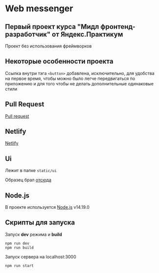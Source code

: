 # Web messenger
## Первый проект курса "Мидл фронтенд-разработчик" от Яндекс.Практикум

Проект без использования фреймворков

## Некоторые особенности проекта

Ссылка внутри тэга `<button>` добавлена, исключительно, для удобства на первое время, чтобы можно было легче передвигаться по приложению и для того чтобы не делать дополнительные одинаковые стили

## Pull Request

[Pull request](https://github.com/nikitaomelyuhin/middle.messenger.praktikum.yandex/pull/2)

## Netlify

[Netlify](https://6208cd47c1c1630be623e266--heuristic-kalam-85f874.netlify.app/)

## Ui

Лежит в папке `static/ui`

Образец брал [отсюда](https://www.figma.com/file/24EUnEHGEDNLdOcxg7ULwV/Chat?node-id=0%3A1)

## Node.js

В проекте используется [Node.js](https://nodejs.org/) v14.19.0

## Скрипты для запуска
Запуск __dev__ режима и __build__
```
npm run dev
npm run build
```
Запуск сервера на localhost:3000
```
npm run start
```